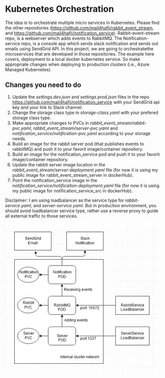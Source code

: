 # Kubernetes Orchestration
The idea is to orchestrate multiple micro services in Kubernetes. Please find the other repositories (https://github.com/mail4hafij/rabbit_event_stream, and https://github.com/mail4hafij/notification_service). Rabbit-event-stream repo, is a webserver which adds events to RabbitMQ. The Notification-service repo, is a console app which sends slack notification and sends out emails using SendGrid API. In this project, we are going to orchestratethe microservices that are developed in those repositories. The example here covers, deployment to a local docker kubernetes service. So make appropriate changes when deploying to production clusters (i.e., Azure Managed Kubernetes).


## Changes you need to do
  1. Update the *settings.dev.json* and *settings.prod.json* files in the repo https://github.com/mail4hafij/notification_service with your SendGrid api key and your link to Slack channel.
  2. Change the storage class type in *storage-class.yaml* with your prefered storage class type.
  3. Make appropriate changes to PVCs in *rabbit_event_stream/rabbit-pvc.yaml*, *rabbit_event_stream/server-pvc.yaml* and *notification_service/notification-pvc.yaml* according to your storage needs.
  4. Build an image for the rabbit server pod (that publishes events to rabbitMQ) and push it to your favorit image/container repository.
  5. Build an image for the notification_service pod and push it to your favorit image/container repository.
  6. Update the rabbit server image location in the *rabbit_event_stream/server-deployment.yaml* file (for now it is using my public image for rabbit_event_stream_server in dockerHub).
  7. Point the notification_service image in the *notification_service/notificaiton-deployment.yaml* file (for now it is using my public image for notification_service_src in dockerHub). 
  
Disclaimer: I am using loadbalancer as the service type for *rabbit-service.yaml*, and *server-service.yaml*. But in production environment, you should avoid loadbalancer service type, rather use a reverse proxy to guide all external traffic to those services.
 
 <img src="Application.jpg" />
